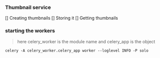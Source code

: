 ### Thumbnail service

[] Creating thumbnails
[] Storing it
[] Getting thumbnails

### starting the workers

> here celery_worker is the module name and celery_app is the object
```
celery -A celery_worker.celery_app worker --loglevel INFO -P solo
```
